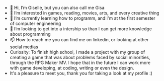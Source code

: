- 👋 Hi, I’m Giselle, but you can also call me Gisa
- 👀 I’m interested in games, reading, movies, arts, and every creative thing
- 🌱 I’m currently learning how to programm, and I'm at the first semester of computer engineering
- 💞️ I’m looking to get into a intership so than I can get more knowledge about programming
- 📫 How to reach me you can find me on linkedin, or looking at other social medias
- Curiosity: To finish high school, I made a project with my group of creating a game that was about problems faced by social minorities, through the RPG Maker MV. I hope
that in the future I can work more with game developing, at coding, writing or even the design.
- It's a pleasure to meet you, thank you for taking a look at my profile :)

<!---
Giselle10Gisa/Giselle10Gisa is a ✨ special ✨ repository because its `README.md` (this file) appears on your GitHub profile.
You can click the Preview link to take a look at your changes.
--->
